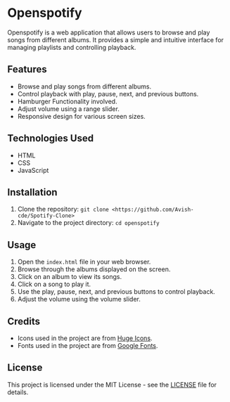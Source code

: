 # Openspotify

Openspotify is a web application that allows users to browse and play songs from different albums. It provides a simple and intuitive interface for managing playlists and controlling playback.

## Features

- Browse and play songs from different albums.
- Control playback with play, pause, next, and previous buttons.
- Hamburger Functionality involved.
- Adjust volume using a range slider.
- Responsive design for various screen sizes.

## Technologies Used

- HTML
- CSS
- JavaScript

## Installation

1. Clone the repository: `git clone <https://github.com/Avish-cde/Spotify-Clone>`
2. Navigate to the project directory: `cd openspotify`

## Usage

1. Open the `index.html` file in your web browser.
2. Browse through the albums displayed on the screen.
3. Click on an album to view its songs.
4. Click on a song to play it.
5. Use the play, pause, next, and previous buttons to control playback.
6. Adjust the volume using the volume slider.

## Credits

- Icons used in the project are from [Huge Icons](https://hugeicons.com/).
- Fonts used in the project are from [Google Fonts](https://fonts.google.com/).

## License

This project is licensed under the MIT License - see the [LICENSE](LICENSE) file for details.

